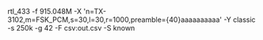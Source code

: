 rtl_433 -f 915.048M -X 'n=TX-3102,m=FSK_PCM,s=30,l=30,r=1000,preamble={40}aaaaaaaaaa' -Y classic -s 250k -g 42 -F csv:out.csv -S known
